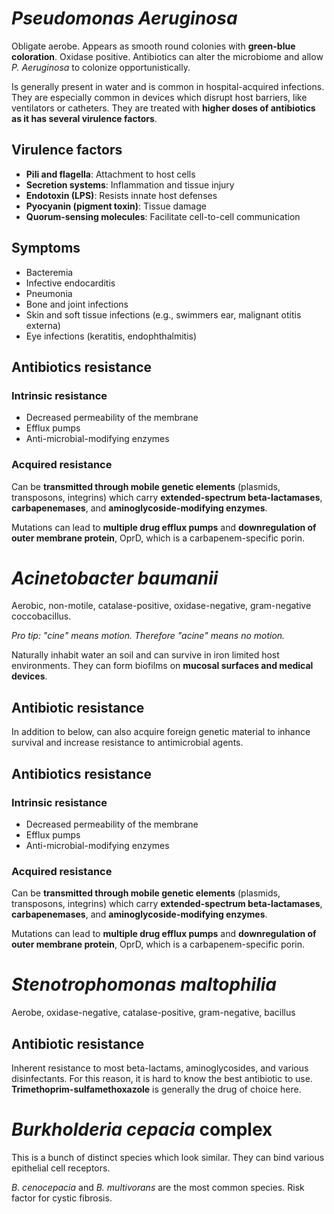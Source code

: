 # *Pseudomonas Aeruginosa*
Obligate aerobe. Appears as smooth round colonies with **green-blue coloration**. Oxidase positive. Antibiotics can alter the microbiome and allow *P. Aeruginosa* to colonize opportunistically.

Is generally present in water and is common in hospital-acquired infections. They are especially common in devices which disrupt host barriers, like ventilators or catheters. They are treated with **higher doses of antibiotics as it has several virulence factors**.
## Virulence factors
- **Pili and flagella**: Attachment to host cells
- **Secretion systems**: Inflammation and tissue injury
- **Endotoxin (LPS)**: Resists innate host defenses
- **Pyocyanin (pigment toxin)**: Tissue damage
- **Quorum-sensing molecules**: Facilitate cell-to-cell communication
## Symptoms
- Bacteremia
- Infective endocarditis
- Pneumonia
- Bone and joint infections
- Skin and soft tissue infections (e.g., swimmers ear, malignant otitis externa)
- Eye infections (keratitis, endophthalmitis)
## Antibiotics resistance
### Intrinsic resistance
- Decreased permeability of the membrane
- Efflux pumps
- Anti-microbial-modifying enzymes
### Acquired resistance
Can be **transmitted through mobile genetic elements** (plasmids, transposons, integrins) which carry **extended-spectrum beta-lactamases**, **carbapenemases**, and **aminoglycoside-modifying enzymes**.

Mutations can lead to **multiple drug efflux pumps** and **downregulation of outer membrane protein**, OprD, which is a carbapenem-specific porin.
# *Acinetobacter baumanii*
Aerobic, non-motile, catalase-positive, oxidase-negative, gram-negative coccobacillus.

*Pro tip: "cine" means motion. Therefore "acine" means no motion.*

Naturally inhabit water an soil and can survive in iron limited host environments. They can form biofilms on **mucosal surfaces and medical devices**.
## Antibiotic resistance
In addition to below, can also acquire foreign genetic material to inhance survival and increase resistance to antimicrobial agents.
## Antibiotics resistance
### Intrinsic resistance
- Decreased permeability of the membrane
- Efflux pumps
- Anti-microbial-modifying enzymes
### Acquired resistance
Can be **transmitted through mobile genetic elements** (plasmids, transposons, integrins) which carry **extended-spectrum beta-lactamases**, **carbapenemases**, and **aminoglycoside-modifying enzymes**.

Mutations can lead to **multiple drug efflux pumps** and **downregulation of outer membrane protein**, OprD, which is a carbapenem-specific porin.
# *Stenotrophomonas maltophilia*
Aerobe, oxidase-negative, catalase-positive, gram-negative, bacillus
## Antibiotic resistance
Inherent resistance to most beta-lactams, aminoglycosides, and various disinfectants. For this reason, it is hard to know the best antibiotic to use. **Trimethoprim-sulfamethoxazole** is generally the drug of choice here.
# *Burkholderia cepacia* complex
This is a bunch of distinct species which look similar. They can bind various epithelial cell receptors.

*B. cenocepacia* and *B. multivorans* are the most common species. Risk factor for cystic fibrosis.